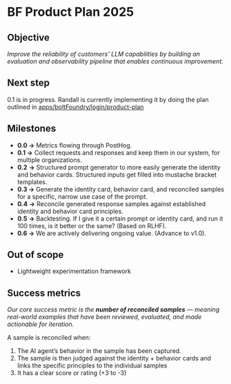 # BF Product Plan 2025

## Objective

_Improve the reliability of customers' LLM capabilities by building an
evaluation and observability pipeline that enables continuous improvement._

## Next step

0.1 is in progress. Randall is currently implementing it by doing the plan
outlined in
[apps/boltFoundry/login/product-plan](../apps/boltFoundry/docs/login/project-plan.md)

## Milestones

- **0.0 →** Metrics flowing through PostHog.
- **0.1 →** Collect requests and responses and keep them in our system, for
  multiple organizations.
- **0.2** **→** Structured prompt generator to more easily generate the identity
  and behavior cards. Structured inputs get filled into mustache bracket
  templates.
- **0.3 →** Generate the identity card, behavior card, and reconciled samples
  for a specific, narrow use case of the prompt.
- **0.4** **→** Reconcile generated response samples against established
  identity and behavior card principles.
- **0.5** **→** Backtesting. If I give it a certain prompt or identity card, and
  run it 100 times, is it better or the same? (Based on RLHF).
- **0.6 →** We are actively delivering ongoing value. (Advance to v1.0).

## Out of scope

- Lightweight experimentation framework

## Success metrics

_Our core success metric is the **number of reconciled samples** — meaning
real-world examples that have been reviewed, evaluated, and made actionable for
iteration._

A sample is reconciled when:

1. The AI agent’s behavior in the sample has been captured.
2. The sample is then judged against the identity + behavior cards and links the
   specific principles to the individual samples
3. It has a clear score or rating (+3 to -3)
